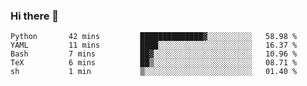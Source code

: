### Hi there 👋

<!--
**gustavkrist/gustavkrist** is a ✨ _special_ ✨ repository because its `README.md` (this file) appears on your GitHub profile.

Here are some ideas to get you started:

- 🔭 I’m currently working on ...
- 🌱 I’m currently learning ...
- 👯 I’m looking to collaborate on ...
- 🤔 I’m looking for help with ...
- 💬 Ask me about ...
- 📫 How to reach me: ...
- 😄 Pronouns: ...
- ⚡ Fun fact: ...
-->

<!--START_SECTION:waka-->

```text
Python       42 mins         ██████████████▓░░░░░░░░░░   58.98 %
YAML         11 mins         ████░░░░░░░░░░░░░░░░░░░░░   16.37 %
Bash         7 mins          ██▓░░░░░░░░░░░░░░░░░░░░░░   10.96 %
TeX          6 mins          ██▒░░░░░░░░░░░░░░░░░░░░░░   08.71 %
sh           1 min           ▒░░░░░░░░░░░░░░░░░░░░░░░░   01.40 %
```

<!--END_SECTION:waka-->
